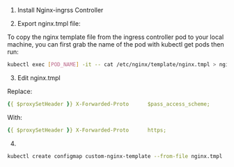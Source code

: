 

1. Install Nginx-ingrss Controller

2. Export nginx.tmpl file:

To copy the nginx template file from the ingress controller pod to your local machine, you can first grab the name of the pod with kubectl get pods then run:

```bash
kubectl exec [POD_NAME] -it -- cat /etc/nginx/template/nginx.tmpl > nginx.tmpl
```

3. Edit nginx.tmpl

Replace:
```yaml
{{ $proxySetHeader }} X-Forwarded-Proto      $pass_access_scheme;

```

With:
```yaml
{{ $proxySetHeader }} X-Forwarded-Proto      https;

```

4. 
```bash
kubectl create configmap custom-nginx-template --from-file nginx.tmpl  -n nginx-ingress
```
